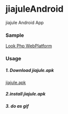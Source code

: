 # jiajuleAndroid
jiajule Android App

### Sample


[Look Php WebPlatform](https://github.com/samwangzhibo/jiajulePhp)



### Usage

##### 1. Download jiajule.apk

[jiajule.apk](http://samwangzhibo.github.io/blogindex/jiajule/%E5%AE%B6%E5%B1%85%E4%B9%90.apk)

##### 2.install jiajule.apk


##### 3. do as gif
